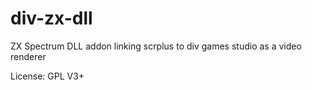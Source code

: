 # div-zx-dll
ZX Spectrum DLL addon linking scrplus to div games studio as a video renderer

License: GPL V3+


